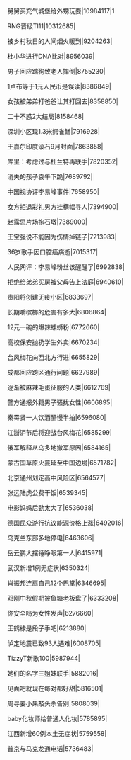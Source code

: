 舅舅买充气城堡给外甥玩耍|10984117|1

RNG晋级TI11|10312685|

被乡村秋日的人间烟火暖到|9204263|

杜小华进行DNA比对|8956039|

男子回应踹狗致老人摔倒|8755230|

1卢布等于1元人民币是误读|8386849|

女孩被弟弟打爸爸让其打回去|8358850|

二十不惑2大结局|8158468|

深圳小区现1.3米鳄雀鳝|7916928|

王嘉尔印度滚石9月封面|7863858|

库里：考虑过与杜兰特再联手|7820352|

消失的孩子袁午下跪|7689792|

中国视协评李易峰事件|7658950|

女方拒退彩礼男方挂横幅寻人|7394900|

赵露思片场抱石墩|7389000|

王宝强说不能因为伤情掉链子|7213983|

36岁歌手因口腔癌病逝|7015317|

人民网评：李易峰粉丝该醒醒了|6992838|

拒绝给弟弟买房被父母告上法庭|6940610|

贵阳将创建无疫小区|6833697|

长期嚼槟榔的危害有多大|6806864|

12元一碗的爆辣螺蛳粉|6772660|

高校保安抛扔学生外卖|6670234|

台风梅花向西北方行进|6655829|

成都回应跨区通行问题|6627989|

逐渐被麻辣毛蛋征服的人类|6612769|

警方通报外籍男子骚扰女性|6606895|

秦霄贤一人饮酒醉慢半拍|6596080|

江浙沪节后将迎战台风梅花|6585299|

俄军解释从乌多地撤军原因|6584165|

蒙古国草原火蔓延至中国边境|6571782|

北京通州划定高中风险区|6564577|

张远陆虎公费干饭|6539345|

电影妈妈后劲太大了|6536038|

德国民众游行抗议能源价格上涨|6492016|

乌克兰东部多地停电|6463606|

岳云鹏大摆锤睁眼第一人|6415971|

武汉新增1例无症状|6350324|

肖振邦连扇自己12个巴掌|6346695|

邓刚中秋假期被鱼塘老板盘了|6333208|

你安全吗为女性发声|6276660|

王鹤棣是段子手吧|6213880|

泸定地震已致93人遇难|6008705|

TizzyT新歌100|5987944|

她们的名字三姐妹联手|5882016|

见面吧就现在每对都好甜|5816501|

周寻姜小果敲头杀告别|5808039|

baby化妆师给普通人化妆|5785895|

江西新增60例本土无症状|5759558|

普京与马克龙通电话|5736483|

